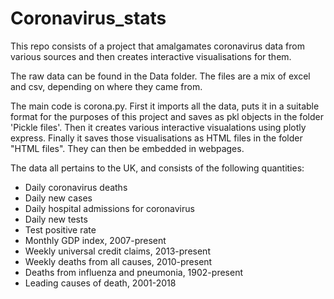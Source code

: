 # Coronavirus_stats

This repo consists of a project that amalgamates coronavirus data from various sources and then creates interactive visualisations for them.

The raw data can be found in the Data folder. The files are a mix of excel and csv, depending on where they came from.

The main code is corona.py. First it imports all the data, puts it in a suitable format for the purposes of this project and saves as pkl objects in the folder 'Pickle files'. Then it creates various interactive visualations using plotly express. Finally it saves those visualisations as HTML files in the folder "HTML files". They can then be embedded in webpages.

The data all pertains to the UK, and consists of the following quantities:
- Daily coronavirus deaths
- Daily new cases
- Daily hospital admissions for coronavirus
- Daily new tests
- Test positive rate
- Monthly GDP index, 2007-present
- Weekly universal credit claims, 2013-present
- Weekly deaths from all causes, 2010-present
- Deaths from influenza and pneumonia, 1902-present
- Leading causes of death, 2001-2018
